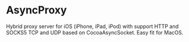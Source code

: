 # AsyncProxy
Hybrid proxy server for iOS (iPhone, iPad, iPod) with support HTTP and SOCKS5 TCP and UDP based on CocoaAsyncSocket. Easy fit for MacOS.
